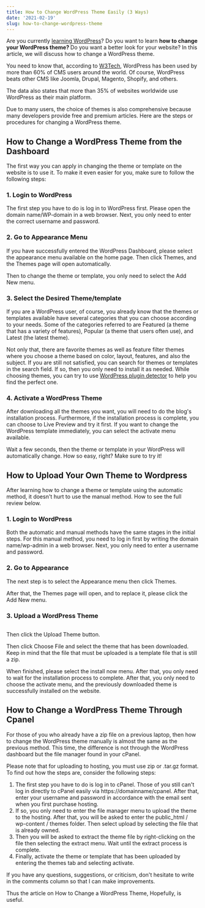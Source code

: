 ```yaml
---
title: How to Change WordPress Theme Easily (3 Ways)
date: '2021-02-19'
slug: how-to-change-wordpress-theme
---
```

<!-- wp:paragraph -->
<p>Are you currently&nbsp;<a href="https://waytoidea.com/category/wordpress/" target="_blank" aria-label="learning WordPress (opens in a new tab)" rel="noreferrer noopener" class="rank-math-link">learning WordPress</a>? Do you want to learn&nbsp;<strong>how to change your WordPress theme?&nbsp;</strong>Do you want a better look for your website? In this article, we will discuss how to change a WordPress theme.</p>
<!-- /wp:paragraph -->

<!-- wp:paragraph -->
<p>You need to know that, according to&nbsp;<a rel="noreferrer noopener" target="_blank" href="https://w3techs.com/technologies/details/cm-wordpress" class="rank-math-link">W3Tech</a>, WordPress has been used by more than 60% of CMS users around the world. Of course, WordPress beats other CMS like Joomla, Drupal, Magento, Shopify, and others.</p>
<!-- /wp:paragraph -->

<!-- wp:paragraph -->
<p>The data also states that more than 35% of websites worldwide use WordPress as their main platform.</p>
<!-- /wp:paragraph -->

<!-- wp:paragraph -->
<p>Due to many users, the choice of themes is also comprehensive because many developers provide free and premium articles. Here are the steps or procedures for changing a WordPress theme.</p>
<!-- /wp:paragraph -->

<!-- wp:heading -->
<h2>How to Change a WordPress Theme from the Dashboard</h2>
<!-- /wp:heading -->

<!-- wp:paragraph -->
<p>The first way you can apply in changing the theme or template on the website is to use it. To make it even easier for you, make sure to follow the following steps:</p>
<!-- /wp:paragraph -->

<!-- wp:heading {"level":3} -->
<h3>1. Login to WordPress</h3>
<!-- /wp:heading -->

<!-- wp:paragraph -->
<p>The first step you have to do is log in to WordPress first. Please open the domain name/WP-domain in a web browser. Next, you only need to enter the correct username and password.</p>
<!-- /wp:paragraph -->

<!-- wp:heading {"level":3} -->
<h3>2. Go to Appearance Menu</h3>
<!-- /wp:heading -->

<!-- wp:paragraph -->
<p>If you have successfully entered the WordPress Dashboard, please select the appearance menu available on the home page. Then click Themes, and the Themes page will open automatically.</p>
<!-- /wp:paragraph -->

<!-- wp:paragraph -->
<p>Then to change the theme or template, you only need to select the Add New menu.</p>
<!-- /wp:paragraph -->

<!-- wp:heading {"level":3} -->
<h3>3. Select the Desired Theme/template</h3>
<!-- /wp:heading -->

<!-- wp:paragraph -->
<p>If you are a WordPress user, of course, you already know that the themes or templates available have several categories that you can choose according to your needs. Some of the categories referred to are Featured (a theme that has a variety of features), Popular (a theme that users often use), and Latest (the latest theme).</p>
<!-- /wp:paragraph -->

<!-- wp:paragraph -->
<p>Not only that, there are favorite themes as well as feature filter themes where you choose a theme based on color, layout, features, and also the subject. If you are still not satisfied, you can search for themes or templates in the search field. If so, then you only need to install it as needed. While choosing themes, you can try to use <a href="https://wpblazer.com/wordpress-plugin-management/plugin-dector/" target="_blank" aria-label="WordPress plugin detector (opens in a new tab)" rel="noreferrer noopener" class="rank-math-link">WordPress plugin detector</a> to help you find the perfect one.</p>
<!-- /wp:paragraph -->

<!-- wp:heading {"level":3} -->
<h3>4. Activate a WordPress Theme</h3>
<!-- /wp:heading -->

<!-- wp:paragraph -->
<p>After downloading all the themes you want, you will need to do the blog's installation process. Furthermore, if the installation process is complete, you can choose to Live Preview and try it first. If you want to change the WordPress template immediately, you can select the activate menu available.</p>
<!-- /wp:paragraph -->

<!-- wp:paragraph -->
<p>Wait a few seconds, then the theme or template in your WordPress will automatically change. How so easy, right? Make sure to try it!</p>
<!-- /wp:paragraph -->

<!-- wp:heading -->
<h2>How to Upload Your Own Theme to Wordpress</h2>
<!-- /wp:heading -->

<!-- wp:paragraph -->
<p>After learning how to change a theme or template using the automatic method, it doesn't hurt to use the manual method. How to see the full review below.</p>
<!-- /wp:paragraph -->

<!-- wp:heading {"level":3} -->
<h3>1. Login to WordPress</h3>
<!-- /wp:heading -->

<!-- wp:paragraph -->
<p>Both the automatic and manual methods have the same stages in the initial steps. For this manual method, you need to log in first by writing the domain name/wp-admin in a web browser. Next, you only need to enter a username and password.</p>
<!-- /wp:paragraph -->

<!-- wp:heading {"level":3} -->
<h3>2. Go to Appearance</h3>
<!-- /wp:heading -->

<!-- wp:paragraph -->
<p>The next step is to select the Appearance menu then click Themes.</p>
<!-- /wp:paragraph -->

<!-- wp:paragraph -->
<p>After that, the Themes page will open, and to replace it, please click the Add New menu.</p>
<!-- /wp:paragraph -->

<!-- wp:heading {"level":3} -->
<h3>3. Upload a WordPress Theme</h3>
<!-- /wp:heading -->

<!-- wp:image {"id":2441,"sizeSlug":"large","linkDestination":"none"} -->
<figure class="wp-block-image size-large"><img src="https://waytoidea.com/wp-content/uploads/2021/02/upload-a-theme-683x1024.png" alt="" class="wp-image-2441"/></figure>
<!-- /wp:image -->

<!-- wp:paragraph -->
<p>Then click the Upload Theme button.</p>
<!-- /wp:paragraph -->

<!-- wp:paragraph -->
<p>Then click Choose File and select the theme that has been downloaded. Keep in mind that the file that must be uploaded is a template file that is still a zip.</p>
<!-- /wp:paragraph -->

<!-- wp:paragraph -->
<p>When finished, please select the install now menu. After that, you only need to wait for the installation process to complete. After that, you only need to choose the activate menu, and the previously downloaded theme is successfully installed on the website.</p>
<!-- /wp:paragraph -->

<!-- wp:heading -->
<h2>How to Change a WordPress Theme Through Cpanel</h2>
<!-- /wp:heading -->

<!-- wp:paragraph -->
<p>For those of you who already have a zip file on a previous laptop, then how to change the WordPress theme manually is almost the same as the previous method. This time, the difference is not through the WordPress dashboard but the file manager found in your cPanel.</p>
<!-- /wp:paragraph -->

<!-- wp:paragraph -->
<p>Please note that for uploading to hosting, you must use zip or .tar.gz format. To find out how the steps are, consider the following steps:</p>
<!-- /wp:paragraph -->

<!-- wp:list {"ordered":true} -->
<ol><li>The first step you have to do is log in to cPanel. Those of you still can't log in directly to cPanel easily via https://domainname/cpanel. After that, enter your username and password in accordance with the email sent when you first purchase hosting.</li><li>If so, you only need to enter the file manager menu to upload the theme to the hosting. After that, you will be asked to enter the public_html / wp-content / themes folder. Then select upload by selecting the file that is already owned.</li><li>Then you will be asked to extract the theme file by right-clicking on the file then selecting the extract menu. Wait until the extract process is complete.</li><li>Finally, activate the theme or template that has been uploaded by entering the themes tab and selecting activate.</li></ol>
<!-- /wp:list -->

<!-- wp:paragraph -->
<p>If you have any questions, suggestions, or criticism, don't hesitate to write in the comments column so that I can make improvements.</p>
<!-- /wp:paragraph -->

<!-- wp:paragraph -->
<p>Thus the article on How to Change a WordPress Theme, Hopefully, is useful.</p>
<!-- /wp:paragraph -->

